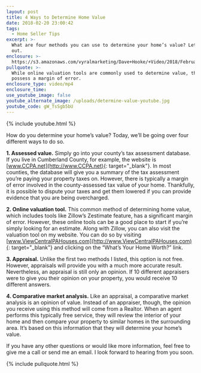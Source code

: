```yaml
---
layout: post
title: 4 Ways to Determine Home Value
date: 2018-02-20 23:00:42
tags:
  - Home Seller Tips
excerpt: >-
  What are four methods you can use to determine your home’s value? Let’s find
  out.
enclosure: >-
  https://s3.amazonaws.com/vyralmarketing/Dave+Hooke/+Video/2018/February/Central+PA+Real+Estate+Agent-+4+Ways+to+Determine+Home+Value.mp4
pullquote: >-
  While online valuation tools are commonly used to determine value, they do
  possess a margin of error.
enclosure_type: video/mp4
enclosure_time:
use_youtube_image: false
youtube_alternate_image: /uploads/determine-value-youtube.jpg
youtube_code: gW_TsSgb5bU
---
```


{% include youtube.html %}

How do you determine your home’s value? Today, we’ll be going over four different ways to do so.&nbsp;

**1. Assessed value.** Simply go into your county’s tax assessment database. If you live in Cumberland County, for example, the website is [www.CCPA.net](http://www.CCPA.net){: target="_blank"}. In most counties, the database will give you a summary of the tax assessment you’re paying your property taxes on. However, there is typically a margin of error involved in the county-assessed tax value of your home. Thankfully, it is possible to dispute your taxes and get them lowered if you can provide evidence that you are being overcharged.&nbsp;

**2. Online valuation tool.** This common method of determining home value, which includes tools like Zillow’s Zestimate feature, has a significant margin of error. However, these online tools can be a good place to start if you’re simply looking for an estimate. Along with Zillow, you can also visit the valuation tool on my website. You can do so by visiting [www.ViewCentralPAHouses.com](http://www.ViewCentralPAHouses.com){: target="_blank"} and clicking on the “What’s Your Home Worth?” link.

**3. Appraisal.** Unlike the first two methods I listed, this option is not free. However, appraisals will provide you with a much more accurate result. Nevertheless, an appraisal is still only an opinion. If 10 different appraisers were to give you their opinion on your property, you would receive 10 different answers.&nbsp;

**4. Comparative market analysis.** Like an appraisal, a comparative market analysis is an opinion of value. Instead of an appraiser, though, the opinion you receive using this method will come from a Realtor. When an agent performs this typically free service, they will review the interior of your home and then compare your property to similar homes in the surrounding area. It’s based on this information that they will determine your home’s value.&nbsp;

If you have any other questions or would like more information, feel free to give me a call or send me an email. I look forward to hearing from you soon.

{% include pullquote.html %}